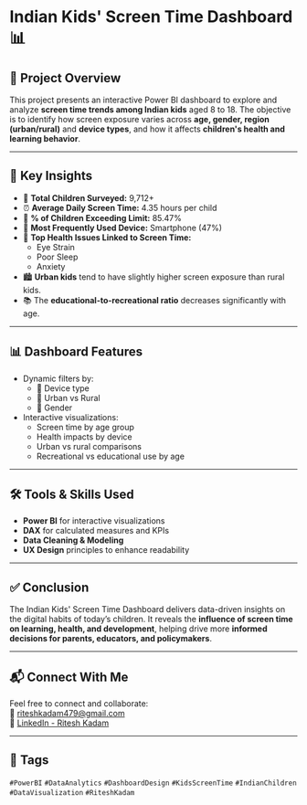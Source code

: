 # Indian Kids' Screen Time Dashboard 📊

## 📌 Project Overview
This project presents an interactive Power BI dashboard to explore and analyze **screen time trends among Indian kids** aged 8 to 18. The objective is to identify how screen exposure varies across **age, gender, region (urban/rural)** and **device types**, and how it affects **children's health and learning behavior**.

---

## 🎯 Key Insights
- 👦 **Total Children Surveyed:** 9,712+
- ⏰ **Average Daily Screen Time:** 4.35 hours per child
- 🚨 **% of Children Exceeding Limit:** 85.47%
- 📱 **Most Frequently Used Device:** Smartphone (47%)
- 🧠 **Top Health Issues Linked to Screen Time:**
  - Eye Strain
  - Poor Sleep
  - Anxiety
- 🏙️ **Urban kids** tend to have slightly higher screen exposure than rural kids.
- 📚 The **educational-to-recreational ratio** decreases significantly with age.

---

## 📊 Dashboard Features
- Dynamic filters by:
  - 📱 Device type
  - 🌆 Urban vs Rural
  - 🚻 Gender
- Interactive visualizations:
  - Screen time by age group
  - Health impacts by device
  - Urban vs rural comparisons
  - Recreational vs educational use by age

---

## 🛠️ Tools & Skills Used
- **Power BI** for interactive visualizations
- **DAX** for calculated measures and KPIs
- **Data Cleaning & Modeling**
- **UX Design** principles to enhance readability

---

## ✅ Conclusion
The Indian Kids' Screen Time Dashboard delivers data-driven insights on the digital habits of today’s children. It reveals the **influence of screen time on learning, health, and development**, helping drive more **informed decisions for parents, educators, and policymakers**.

---

## 📬 Connect With Me
Feel free to connect and collaborate:  
📧 riteshkadam479@gmail.com  
🔗 [LinkedIn - Ritesh Kadam](https://www.linkedin.com/in/ritesh-kadam-7477332ba/)  

---

## 📌 Tags
`#PowerBI` `#DataAnalytics` `#DashboardDesign` `#KidsScreenTime` `#IndianChildren` `#DataVisualization` `#RiteshKadam`
